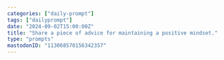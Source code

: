 ```yaml
---
categories: ["daily-prompt"]
tags: ["dailyprompt"]
date: "2024-09-02T15:00:00Z"
title: "Share a piece of advice for maintaining a positive mindset."
type: "prompts"
mastodonID: "113068570156342357"
---
```

